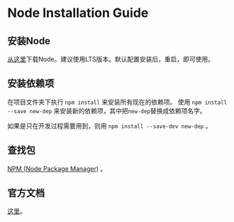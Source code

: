 Node Installation Guide
=======================

## 安装Node

[从这里](https://nodejs.org/en/)下载Node。建议使用LTS版本。默认配置安装后，重启，即可使用。

## 安装依赖项

在项目文件夹下执行 `npm install` 来安装所有现在的依赖项。
使用 `npm install --save new-dep` 来安装新的依赖项，其中把`new-dep`替换成依赖项名字。

如果是只在开发过程需要用到，则用 `npm install --save-dev new-dep` 。

## 查找包

[NPM (Node Package Manager)](https://www.npmjs.com/) 。

## 官方文档

[这里](https://nodejs.org/dist/latest-v10.x/docs/api/)。
